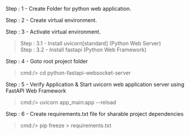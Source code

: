 Step : 1 - Create Folder for python web application.

Step : 2 - Create virtual environment.

Step : 3 - Activate virtual environment.
> Step : 3.1 - Install uvicorn[standard] (Python Web Server) \
> Step : 3.2 - Install fastapi (Python Web Framework)

Step : 4 - Goto root project folder
> cmd:/> cd python-fastapi-websocket-server

Step : 5 - Verify Application & Start uvicorn web application server using FastAPI Web Framework
> cmd:/> uvicorn app_main:app --reload

Step : 6 - Create requirements.txt file for sharable project dependencies
> cmd:/> pip freeze > requirements.txt


